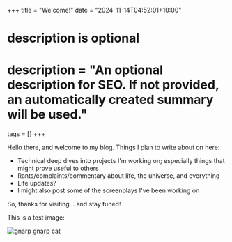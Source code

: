 +++
title = "Welcome!"
date = "2024-11-14T04:52:01+10:00"

#
# description is optional
#
# description = "An optional description for SEO. If not provided, an automatically created summary will be used."

tags = []
+++

Hello there, and welcome to my blog. Things I plan to write about on here:

- Technical deep dives into projects I'm working on; especially things that might prove useful to others
- Rants/complaints/commentary about life, the universe, and everything
- Life updates?
- I might also post some of the screenplays I've been working on

So, thanks for visiting... and stay tuned!

This is a test image:

![gnarp gnarp cat](/blog_welcome/gnarpgnarp.webp)
